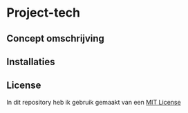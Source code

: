 # Project-tech

## Concept omschrijving

## Installaties

## License
In dit repository heb ik gebruik gemaakt van een [MIT License](https://github.com/Hoa0/project-tech/blob/main/LICENSE)
